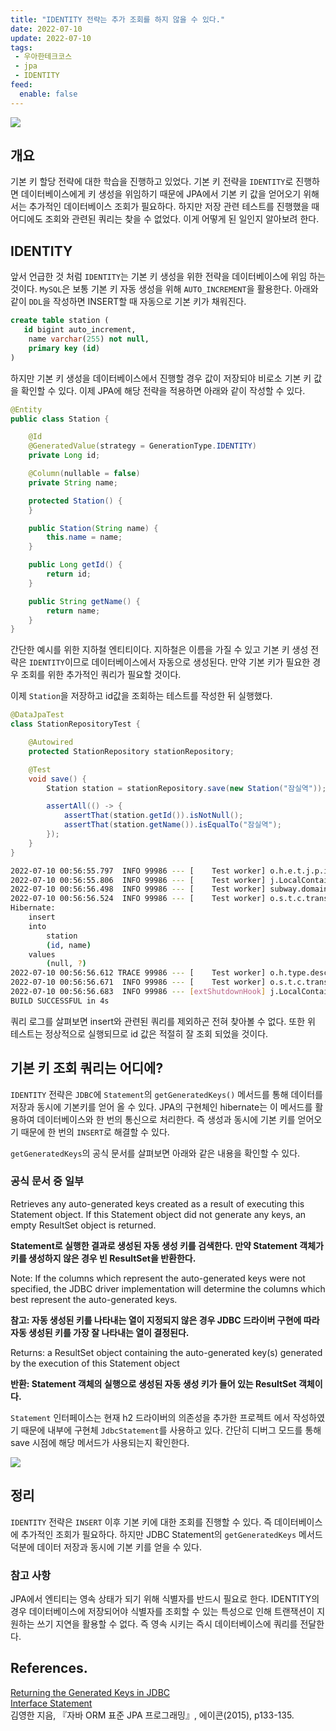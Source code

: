 ```yaml
---
title: "IDENTITY 전략는 추가 조회를 하지 않을 수 있다."
date: 2022-07-10
update: 2022-07-10
tags:
 - 우아한테크코스
 - jpa
 - IDENTITY
feed:
  enable: false
---
```



![](https://user-images.githubusercontent.com/59357153/152970395-a31c8134-fc89-449f-b4dc-441e03df929c.png)

## 개요

기본 키 할당 전략에 대한 학습을 진행하고 있었다. 기본 키 전략을 `IDENTITY`로 진행하면 데이터베이스에게 키 생성을 위임하기 때문에 JPA에서 기본 키 값을 얻어오기 위해서는 추가적인 데이터베이스 조회가 필요하다. 하지만 저장 관련 테스트를 진행했을 때 어디에도 조회와 관련된 쿼리는 찾을 수 없었다. 이게 어떻게 된 일인지 알아보려 한다.

## IDENTITY

앞서 언급한 것 처럼 `IDENTITY`는 기본 키 생성을 위한 전략을 데이터베이스에 위임 하는 것이다. `MySQL`은 보통 기본 키 자동 생성을 위해 `AUTO_INCREMENT`을 활용한다. 아래와 같이 `DDL`을 작성하면 INSERT할 때 자동으로 기본 키가 채워진다.

```sql
create table station (
   id bigint auto_increment,
    name varchar(255) not null,
    primary key (id)
)
```

하지만 기본 키 생성을 데이터베이스에서 진행할 경우 값이 저장되야 비로소 기본 키 값을 확인할 수 있다. 이제 JPA에 해당 전략을 적용하면 아래와 같이 작성할 수 있다.

```java
@Entity
public class Station {

    @Id
    @GeneratedValue(strategy = GenerationType.IDENTITY)
    private Long id;

    @Column(nullable = false)
    private String name;

    protected Station() {
    }

    public Station(String name) {
        this.name = name;
    }

    public Long getId() {
        return id;
    }

    public String getName() {
        return name;
    }
}
```

간단한 예시를 위한 지하철 엔티티이다. 지하철은 이름을 가질 수 있고 기본 키 생성 전략은 `IDENTITY`이므로 데이터베이스에서 자동으로 생성된다. 만약 기본 키가 필요한 경우 조회를 위한 추가적인 쿼리가 필요할 것이다.

이제 `Station`을 저장하고 id값을 조회하는 테스트를 작성한 뒤 실행했다.

```java
@DataJpaTest
class StationRepositoryTest {

    @Autowired
    protected StationRepository stationRepository;

    @Test
    void save() {
        Station station = stationRepository.save(new Station("잠실역"));

        assertAll(() -> {
            assertThat(station.getId()).isNotNull();
            assertThat(station.getName()).isEqualTo("잠실역");
        });
    }
}
```

```bash
2022-07-10 00:56:55.797  INFO 99986 --- [    Test worker] o.h.e.t.j.p.i.JtaPlatformInitiator       : HHH000490: Using JtaPlatform implementation: [org.hibernate.engine.transaction.jta.platform.internal.NoJtaPlatform]
2022-07-10 00:56:55.806  INFO 99986 --- [    Test worker] j.LocalContainerEntityManagerFactoryBean : Initialized JPA EntityManagerFactory for persistence unit 'default'
2022-07-10 00:56:56.498  INFO 99986 --- [    Test worker] subway.domain.StationRepositoryTest      : Started StationRepositoryTest in 2.891 seconds (JVM running for 3.606)
2022-07-10 00:56:56.524  INFO 99986 --- [    Test worker] o.s.t.c.transaction.TransactionContext   : Began transaction (1) for test context [DefaultTestContext@6a362409 testClass = StationRepositoryTest, testInstance = subway.domain.StationRepositoryTest@2aa5eecd, testMethod = save@StationRepositoryTest, testException = [null], mergedContextConfiguration = [MergedContextConfiguration@36ea6a37 testClass = StationRepositoryTest, locations = '{}', classes = '{class subway.Application}', contextInitializerClasses = '[]', activeProfiles = '{}', propertySourceLocations = '{}', propertySourceProperties = '{org.springframework.boot.test.autoconfigure.orm.jpa.DataJpaTestContextBootstrapper=true}', contextCustomizers = set[org.springframework.boot.test.autoconfigure.OverrideAutoConfigurationContextCustomizerFactory$DisableAutoConfigurationContextCustomizer@3258d1dc, org.springframework.boot.test.autoconfigure.actuate.metrics.MetricsExportContextCustomizerFactory$DisableMetricExportContextCustomizer@4b4d3ed5, org.springframework.boot.test.autoconfigure.filter.TypeExcludeFiltersContextCustomizer@351584c0, org.springframework.boot.test.autoconfigure.properties.PropertyMappingContextCustomizer@e1aa1b8f, org.springframework.boot.test.autoconfigure.web.servlet.WebDriverContextCustomizerFactory$Customizer@22a24ec8, [ImportsContextCustomizer@84d34eb key = [org.springframework.boot.autoconfigure.cache.CacheAutoConfiguration, org.springframework.boot.autoconfigure.data.jpa.JpaRepositoriesAutoConfiguration, org.springframework.boot.autoconfigure.flyway.FlywayAutoConfiguration, org.springframework.boot.autoconfigure.jdbc.DataSourceAutoConfiguration, org.springframework.boot.autoconfigure.jdbc.DataSourceTransactionManagerAutoConfiguration, org.springframework.boot.autoconfigure.jdbc.JdbcTemplateAutoConfiguration, org.springframework.boot.autoconfigure.liquibase.LiquibaseAutoConfiguration, org.springframework.boot.autoconfigure.orm.jpa.HibernateJpaAutoConfiguration, org.springframework.boot.autoconfigure.transaction.TransactionAutoConfiguration, org.springframework.boot.test.autoconfigure.jdbc.TestDatabaseAutoConfiguration, org.springframework.boot.test.autoconfigure.orm.jpa.TestEntityManagerAutoConfiguration]], org.springframework.boot.test.context.filter.ExcludeFilterContextCustomizer@3df27965, org.springframework.boot.test.json.DuplicateJsonObjectContextCustomizerFactory$DuplicateJsonObjectContextCustomizer@2794add4, org.springframework.boot.test.mock.mockito.MockitoContextCustomizer@0, org.springframework.boot.test.context.SpringBootTestArgs@1, org.springframework.boot.test.context.SpringBootTestWebEnvironment@0], contextLoader = 'org.springframework.boot.test.context.SpringBootContextLoader', parent = [null]], attributes = map['org.springframework.test.context.event.ApplicationEventsTestExecutionListener.recordApplicationEvents' -> false]]; transaction manager [org.springframework.orm.jpa.JpaTransactionManager@11ce4c44]; rollback [true]
Hibernate: 
    insert 
    into
        station
        (id, name) 
    values
        (null, ?)
2022-07-10 00:56:56.612 TRACE 99986 --- [    Test worker] o.h.type.descriptor.sql.BasicBinder      : binding parameter [1] as [VARCHAR] - [잠실역]
2022-07-10 00:56:56.671  INFO 99986 --- [    Test worker] o.s.t.c.transaction.TransactionContext   : Rolled back transaction for test: [DefaultTestContext@6a362409 testClass = StationRepositoryTest, testInstance = subway.domain.StationRepositoryTest@2aa5eecd, testMethod = save@StationRepositoryTest, testException = [null], mergedContextConfiguration = [MergedContextConfiguration@36ea6a37 testClass = StationRepositoryTest, locations = '{}', classes = '{class subway.Application}', contextInitializerClasses = '[]', activeProfiles = '{}', propertySourceLocations = '{}', propertySourceProperties = '{org.springframework.boot.test.autoconfigure.orm.jpa.DataJpaTestContextBootstrapper=true}', contextCustomizers = set[org.springframework.boot.test.autoconfigure.OverrideAutoConfigurationContextCustomizerFactory$DisableAutoConfigurationContextCustomizer@3258d1dc, org.springframework.boot.test.autoconfigure.actuate.metrics.MetricsExportContextCustomizerFactory$DisableMetricExportContextCustomizer@4b4d3ed5, org.springframework.boot.test.autoconfigure.filter.TypeExcludeFiltersContextCustomizer@351584c0, org.springframework.boot.test.autoconfigure.properties.PropertyMappingContextCustomizer@e1aa1b8f, org.springframework.boot.test.autoconfigure.web.servlet.WebDriverContextCustomizerFactory$Customizer@22a24ec8, [ImportsContextCustomizer@84d34eb key = [org.springframework.boot.autoconfigure.cache.CacheAutoConfiguration, org.springframework.boot.autoconfigure.data.jpa.JpaRepositoriesAutoConfiguration, org.springframework.boot.autoconfigure.flyway.FlywayAutoConfiguration, org.springframework.boot.autoconfigure.jdbc.DataSourceAutoConfiguration, org.springframework.boot.autoconfigure.jdbc.DataSourceTransactionManagerAutoConfiguration, org.springframework.boot.autoconfigure.jdbc.JdbcTemplateAutoConfiguration, org.springframework.boot.autoconfigure.liquibase.LiquibaseAutoConfiguration, org.springframework.boot.autoconfigure.orm.jpa.HibernateJpaAutoConfiguration, org.springframework.boot.autoconfigure.transaction.TransactionAutoConfiguration, org.springframework.boot.test.autoconfigure.jdbc.TestDatabaseAutoConfiguration, org.springframework.boot.test.autoconfigure.orm.jpa.TestEntityManagerAutoConfiguration]], org.springframework.boot.test.context.filter.ExcludeFilterContextCustomizer@3df27965, org.springframework.boot.test.json.DuplicateJsonObjectContextCustomizerFactory$DuplicateJsonObjectContextCustomizer@2794add4, org.springframework.boot.test.mock.mockito.MockitoContextCustomizer@0, org.springframework.boot.test.context.SpringBootTestArgs@1, org.springframework.boot.test.context.SpringBootTestWebEnvironment@0], contextLoader = 'org.springframework.boot.test.context.SpringBootContextLoader', parent = [null]], attributes = map['org.springframework.test.context.event.ApplicationEventsTestExecutionListener.recordApplicationEvents' -> false]]
2022-07-10 00:56:56.683  INFO 99986 --- [extShutdownHook] j.LocalContainerEntityManagerFactoryBean : Closing JPA EntityManagerFactory for persistence unit 'default'
BUILD SUCCESSFUL in 4s
```

쿼리 로그를 살펴보면 insert와 관련된 쿼리를 제외하곤 전혀 찾아볼 수 없다. 또한 위 테스트는 정상적으로 실행되므로 id 값은 적절히 잘 조회 되었을 것이다.

## 기본 키 조회 쿼리는 어디에?

`IDENTITY` 전략은 `JDBC`에 `Statement`의 `getGeneratedKeys()` 메서드를 통해 데이터를 저장과 동시에 기본키를 얻어 올 수 있다. JPA의 구현체인 hibernate는 이 메서드를 활용하여 데이터베이스와 한 번의 통신으로 처리한다. 즉 생성과 동시에 기본 키를 얻어오기 때문에 한 번의 `INSERT`로 해결할 수 있다.

`getGeneratedKeys`의 공식 문서를 살펴보면 아래와 같은 내용을 확인할 수 있다.

### 공식 문서 중 일부
Retrieves any auto-generated keys created as a result of executing this Statement object. If this Statement object did not generate any keys, an empty ResultSet object is returned.

**Statement로 실행한 결과로 생성된 자동 생성 키를 검색한다. 만약 Statement 객체가 키를 생성하지 않은 경우 빈 ResultSet을 반환한다.**

Note: If the columns which represent the auto-generated keys were not specified, the JDBC driver implementation will determine the columns which best represent the auto-generated keys.

**참고: 자동 생성된 키를 나타내는 열이 지정되지 않은 경우 JDBC 드라이버 구현에 따라 자동 생성된 키를 가장 잘 나타내는 열이 결정된다.**

Returns: a ResultSet object containing the auto-generated key(s) generated by the execution of this Statement object

**반환: Statement 객체의 실행으로 생성된 자동 생성 키가 들어 있는 ResultSet 객체이다.**

`Statement` 인터페이스는 현재 h2 드라이버의 의존성을 추가한 프로젝트 에서 작성하였기 때문에 내부에 구현체 `JdbcStatement`를 사용하고 있다. 간단히 디버그 모드를 통해 save 시점에 해당 메서드가 사용되는지 확인한다.

![](https://user-images.githubusercontent.com/59357153/178113850-3ae31510-548a-46d2-b98b-ff7e5474356a.png)

## 정리

`IDENTITY` 전략은 `INSERT` 이후 기본 키에 대한 조회를 진행할 수 있다. 즉 데이터베이스에 추가적인 조회가 필요하다. 하지만 JDBC Statement의 `getGeneratedKeys` 메서드 덕분에 데이터 저장과 동시에 기본 키를 얻을 수 있다.

### 참고 사항

JPA에서 엔티티는 영속 상태가 되기 위해 식별자를 반드시 필요로 한다. IDENTITY의 경우 데이터베이스에 저장되어야 식별자를 조회할 수 있는 특성으로 인해 트랜잭션이 지원하는 쓰기 지연을 활용할 수 없다. 즉 영속 시키는 즉시 데이터베이스에 쿼리를 전달한다.

## References.

[Returning the Generated Keys in JDBC](https://www.baeldung.com/jdbc-returning-generated-keys) <br>
[Interface Statement](https://docs.oracle.com/en/java/javase/11/docs/api/java.sql/java/sql/Statement.html#getGeneratedKeys()) <br>
김영한 지음, 『자바 ORM 표준 JPA 프로그래밍』, 에이콘(2015), p133-135.
